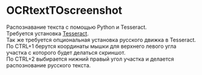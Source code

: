 # OCRtextTOscreenshot
Распознавание текста с помощью Python и Tesseract.  
Требуется установка [Tesseract](http://waksoft.susu.ru/53644d/CRFMEUtYSklHVUdHUxEFBURIClVGTF5dTVsTVh5eWQ==/).  
Так же требуется опциональная установка русского движка в Tesseract.  
По CTRL+1 берутся координаты мышки для верхнего левого угла участка с которого будет делаться скриншот.  
По CTRL+2 выбирается нижний правый угол участка и делается распознование русского текста.  
